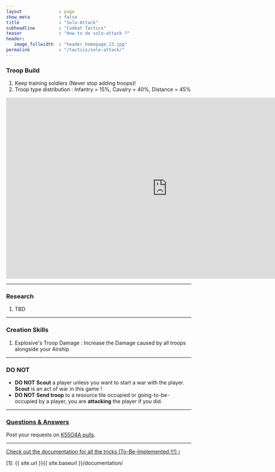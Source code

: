 ```yaml
---
layout              : page
show_meta           : false
title               : "Solo-Attack"
subheadline         : "Combat Tactics"
teaser              : "How to do solo-attack ?"
header:
   image_fullwidth  : "header_homepage_13.jpg"
permalink           : "/tactics/solo-attack/"
---
```

### Troop Build
1. Keep training soldiers (Never stop adding troops)!
2. Troop type distribution : Infantry = 15%, Cavalry = 40%, Distance = 45%

<iframe width="876" height="493" src="https://www.youtube.com/embed/nCdgwDt2xGY" title="Misty Continent : Troop Types and Skills" frameborder="0" allow="accelerometer; autoplay; clipboard-write; encrypted-media; gyroscope; picture-in-picture; web-share" allowfullscreen></iframe>

---
### Research 
1. TBD

---
### Creation Skills
1. Explosive's Troop Damage : Increase the Damage caused by all troops alongside your Airship

---
### DO NOT 
* **DO NOT** **Scout** a player unless you want to start a war with the player. **Scout** is an act of war in this game !
* **DO NOT** **Send troop** to a resource tile occupied or going-to-be-occupied by a player, you are **attacking** the player if you did.

---
### [Questions & Answers](https://rkuo2023.github.io/k55o4a/design/mediaelement_js/)
Post your requests on [K55O4A pulls](https://github.com/rkuo2023/k55o4a/pulls).<br>

---
<a class="radius button small" href="{{ site.url }}{{ site.baseurl }}/documentation/">Check out the documentation for all the tricks (To-Be-Implemented !!!) ›</a>


 [1]: {{ site.url }}{{ site.baseurl }}/documentation/
